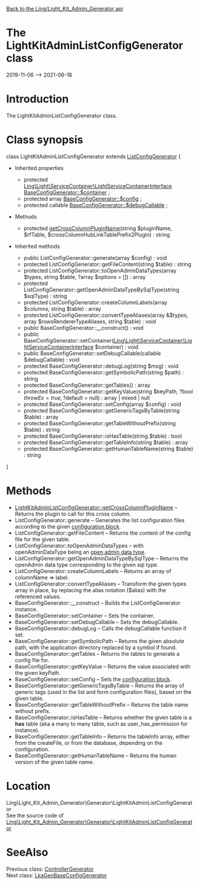 [Back to the Ling/Light_Kit_Admin_Generator api](https://github.com/lingtalfi/Light_Kit_Admin_Generator/blob/master/doc/api/Ling/Light_Kit_Admin_Generator.md)



The LightKitAdminListConfigGenerator class
================
2019-11-06 --> 2021-06-18






Introduction
============

The LightKitAdminListConfigGenerator class.



Class synopsis
==============


class <span class="pl-k">LightKitAdminListConfigGenerator</span> extends [ListConfigGenerator](https://github.com/lingtalfi/Light_RealGenerator/blob/master/doc/api/Ling/Light_RealGenerator/Generator/ListConfigGenerator.md)  {

- Inherited properties
    - protected [Ling\Light\ServiceContainer\LightServiceContainerInterface](https://github.com/lingtalfi/Light/blob/master/doc/api/Ling/Light/ServiceContainer/LightServiceContainerInterface.md) [BaseConfigGenerator::$container](#property-container) ;
    - protected array [BaseConfigGenerator::$config](#property-config) ;
    - protected callable [BaseConfigGenerator::$debugCallable](#property-debugCallable) ;

- Methods
    - protected [getCrossColumnPluginName](https://github.com/lingtalfi/Light_Kit_Admin_Generator/blob/master/doc/api/Ling/Light_Kit_Admin_Generator/Generator/LightKitAdminListConfigGenerator/getCrossColumnPluginName.md)(string $pluginName, $rfTable, $crossColumnHubLinkTablePrefix2Plugin) : string

- Inherited methods
    - public ListConfigGenerator::generate(array $config) : void
    - protected ListConfigGenerator::getFileContent(string $table) : string
    - protected ListConfigGenerator::toOpenAdminDataTypes(array $types, string $table, ?array $options = []) : array
    - protected ListConfigGenerator::getOpenAdminDataTypeBySqlType(string $sqlType) : string
    - protected ListConfigGenerator::createColumnLabels(array $columns, string $table) : array
    - protected ListConfigGenerator::convertTypeAliases(array &$types, array $rowsRendererTypeAliases, string $table) : void
    - public BaseConfigGenerator::__construct() : void
    - public BaseConfigGenerator::setContainer([Ling\Light\ServiceContainer\LightServiceContainerInterface](https://github.com/lingtalfi/Light/blob/master/doc/api/Ling/Light/ServiceContainer/LightServiceContainerInterface.md) $container) : void
    - public BaseConfigGenerator::setDebugCallable(callable $debugCallable) : void
    - protected BaseConfigGenerator::debugLog(string $msg) : void
    - protected BaseConfigGenerator::getSymbolicPath(string $path) : string
    - protected BaseConfigGenerator::getTables() : array
    - protected BaseConfigGenerator::getKeyValue(string $keyPath, ?bool $throwEx = true, ?$default = null) : array | mixed | null
    - protected BaseConfigGenerator::setConfig(array $config) : void
    - protected BaseConfigGenerator::getGenericTagsByTable(string $table) : array
    - protected BaseConfigGenerator::getTableWithoutPrefix(string $table) : string
    - protected BaseConfigGenerator::isHasTable(string $table) : bool
    - protected BaseConfigGenerator::getTableInfo(string $table) : array
    - protected BaseConfigGenerator::getHumanTableName(string $table) : string

}






Methods
==============

- [LightKitAdminListConfigGenerator::getCrossColumnPluginName](https://github.com/lingtalfi/Light_Kit_Admin_Generator/blob/master/doc/api/Ling/Light_Kit_Admin_Generator/Generator/LightKitAdminListConfigGenerator/getCrossColumnPluginName.md) &ndash; Returns the plugin to call for this cross column.
- ListConfigGenerator::generate &ndash; Generates the list configuration files according to the given [configuration block](https://github.com/lingtalfi/Light_Kit_Admin_Generator/blob/master/doc/pages/lkagen-configuration-example.md).
- ListConfigGenerator::getFileContent &ndash; Returns the content of the config file for the given table.
- ListConfigGenerator::toOpenAdminDataTypes &ndash; with openAdminDataType being an [open admin data type](https://github.com/lingtalfi/Light_Realist/blob/master/doc/pages/older/open-admin-table-protocol.md#the-data-types).
- ListConfigGenerator::getOpenAdminDataTypeBySqlType &ndash; Returns the openAdmin data type corresponding to the given sql type.
- ListConfigGenerator::createColumnLabels &ndash; Returns an array of columnName => label.
- ListConfigGenerator::convertTypeAliases &ndash; Transform the given types array in place, by replacing the alias notation ($alias) with the referenced values.
- BaseConfigGenerator::__construct &ndash; Builds the ListConfigGenerator instance.
- BaseConfigGenerator::setContainer &ndash; Sets the container.
- BaseConfigGenerator::setDebugCallable &ndash; Sets the debugCallable.
- BaseConfigGenerator::debugLog &ndash; Calls the debugCallable function if set.
- BaseConfigGenerator::getSymbolicPath &ndash; Returns the given absolute path, with the application directory replaced by a symbol if found.
- BaseConfigGenerator::getTables &ndash; Returns the tables to generate a config file for.
- BaseConfigGenerator::getKeyValue &ndash; Returns the value associated with the given keyPath.
- BaseConfigGenerator::setConfig &ndash; Sets the [configuration block](https://github.com/lingtalfi/Light_Kit_Admin_Generator/blob/master/doc/pages/lkagen-configuration-example.md).
- BaseConfigGenerator::getGenericTagsByTable &ndash; Returns the array of generic tags (used in the list and form configuration files), based on the given table.
- BaseConfigGenerator::getTableWithoutPrefix &ndash; Returns the table name without prefix.
- BaseConfigGenerator::isHasTable &ndash; Returns whether the given table is a **has** table (aka a many to many table, such as user_has_permission for instance).
- BaseConfigGenerator::getTableInfo &ndash; Returns the tableInfo array, either from the createFile, or from the database, depending on the configuration.
- BaseConfigGenerator::getHumanTableName &ndash; Returns the human version of the given table name.





Location
=============
Ling\Light_Kit_Admin_Generator\Generator\LightKitAdminListConfigGenerator<br>
See the source code of [Ling\Light_Kit_Admin_Generator\Generator\LightKitAdminListConfigGenerator](https://github.com/lingtalfi/Light_Kit_Admin_Generator/blob/master/Generator/LightKitAdminListConfigGenerator.php)



SeeAlso
==============
Previous class: [ControllerGenerator](https://github.com/lingtalfi/Light_Kit_Admin_Generator/blob/master/doc/api/Ling/Light_Kit_Admin_Generator/Generator/ControllerGenerator.md)<br>Next class: [LkaGenBaseConfigGenerator](https://github.com/lingtalfi/Light_Kit_Admin_Generator/blob/master/doc/api/Ling/Light_Kit_Admin_Generator/Generator/LkaGenBaseConfigGenerator.md)<br>
